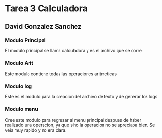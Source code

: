 # Tarea 3 Calculadora
## David Gonzalez Sanchez
### Modulo Principal

El modulo principal se llama calculadora y es el archivo que se corre

### Modulo Arit

Este modulo contiene todas las operaciones aritmeticas

### Modulo log

Este es el modulo para la creacion del archivo de texto y de generar los logs

### Modulo menu

Cree este modulo para regresar al menu principal despues de haber realizado una operacion, ya que sino la operacion no se apreciaba bien. Se veia muy rapido y no era clara. 
